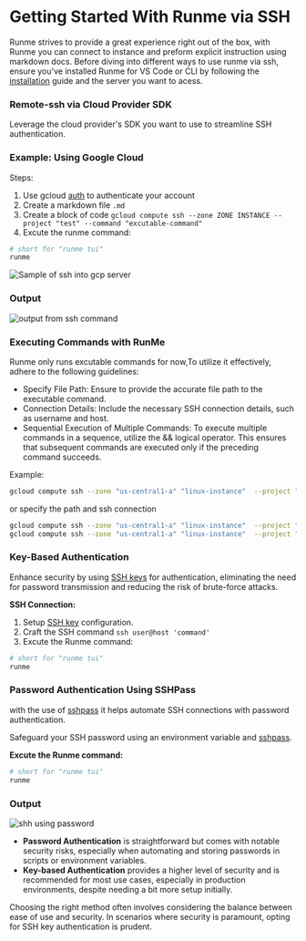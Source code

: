 # Getting Started With Runme via SSH

Runme strives to provide a great experience right out of the box, with Runme you can connect to instance and preform explicit instruction using markdown docs. Before diving into different ways to use runme via ssh, ensure you've installed Runme for VS Code or CLI by following the [installation](/install#runme-for-vs-code) guide and the server you want to acess.

 ### Remote-ssh via Cloud Provider SDK
 
Leverage the cloud provider's SDK you want to use to streamline SSH authentication. 

### Example: Using Google Cloud

Steps: 
1. Use gcloud [auth](https://cloud.google.com/sdk/gcloud/reference/compute/ssh#--command) to authenticate your account
2. Create a markdown file `.md` 
3. Create a block of code `gcloud compute ssh --zone ZONE INSTANCE --project "test" --command "excutable-command"`
4. Excute the runme command:

```sh
# short for "runme tui"
runme
```

![Sample of ssh into gcp server](https://i.imgur.com/K4k79mM.png)

### Output

![output from ssh command](https://i.imgur.com/f2XPOLB.png)

### Executing Commands with RunMe

Runme only runs excutable commands for now,To utilize it effectively, adhere to the following guidelines:
* Specify File Path: Ensure to provide the accurate file path to the executable command.
* Connection Details: Include the necessary SSH connection details, such as username and host.
* Sequential Execution of Multiple Commands: To execute multiple commands in a sequence, utilize the && logical operator. This ensures that subsequent commands are executed only if the preceding command succeeds.

Example:

```sh
gcloud compute ssh --zone "us-central1-a" "linux-instance"  --project "development" --command "mkdir runme && cd runme"
```

or specify the path and ssh connection

```sh
gcloud compute ssh --zone "us-central1-a" "linux-instance"  --project "development" --command "mkdir runme && cd runme"
gcloud compute ssh --zone "us-central1-a" "linux-instance"  --project "development" --command " cd runme"
```

 ### Key-Based Authentication 

Enhance security by using [SSH keys](https://docs.oracle.com/en/cloud/cloud-at-customer/occ-get-started/generate-ssh-key-pair.html#GUID-8B9E7FCB-CEA3-4FB3-BF1A-FD3406A2432F) for authentication, eliminating the need for password transmission and reducing the risk of brute-force attacks.

**SSH Connection:**

1. Setup [SSH key]((https://docs.oracle.com/en/cloud/cloud-at-customer/occ-get-started/generate-ssh-key-pair.html#GUID-8B9E7FCB-CEA3-4FB3-BF1A-FD3406A2432F)) configuration. 
2. Craft the SSH command `ssh user@host 'command'`
3. Excute the Runme command:

```sh
# short for "runme tui"
runme
```

### Password Authentication Using SSHPass

with the use of [sshpass](https://www.redhat.com/sysadmin/ssh-automation-sshpass) it helps automate SSH connections with password authentication.

Safeguard your SSH password using an environment variable and [sshpass]((https://www.redhat.com/sysadmin/ssh-automation-sshpass)).

**Excute the Runme command:**

```sh
# short for "runme tui"
runme
```

### Output

![shh using password](https://i.imgur.com/VZq7bCk.png)

- **Password Authentication** is straightforward but comes with notable security risks, especially when automating and storing passwords in scripts or environment variables.
- **Key-based Authentication** provides a higher level of security and is recommended for most use cases, especially in production environments, despite needing a bit more setup initially.

Choosing the right method often involves considering the balance between ease of use and security. In scenarios where security is paramount, opting for SSH key authentication is prudent.